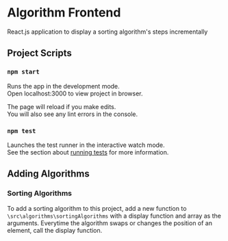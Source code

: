 
# Algorithm Frontend
React.js application to display a sorting algorithm's steps incrementally


## Project Scripts
### `npm start`

Runs the app in the development mode.<br>
Open localhost:3000 to view project in browser.

The page will reload if you make edits.<br>
You will also see any lint errors in the console.

### `npm test`

Launches the test runner in the interactive watch mode.<br>
See the section about [running tests](https://facebook.github.io/create-react-app/docs/running-tests) for more information.

## Adding Algorithms
### Sorting Algorithms

To add a sorting algorithm to this project, add a new function to `\src\algorithms\sortingAlgorithms` with a display function and array as the arguments.
Everytime the algorithm swaps or changes the position of an element, call the display function.


